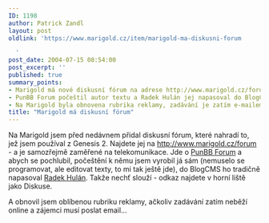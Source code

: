 ```yaml
---
ID: 1198
author: Patrick Zandl
layout: post
oldlink: 'https://www.marigold.cz/item/marigold-ma-diskusni-forum

  '
post_date: 2004-07-15 08:54:00
post_excerpt: ''
published: true
summary_points:
- Marigold má nové diskusní fórum na adrese http://www.marigold.cz/forum.
- PunBB Forum počeštil autor textu a Radek Hulán jej napasoval do BlogCMS.
- Na Marigold byla obnovena rubrika reklamy, zadávání je zatím e-mailem.
title: "Marigold má diskusní fórum"
---
```


<p>
Na Marigold jsem před nedávnem přidal diskusní fórum, které nahradí to, jež jsem používal z Genesis 2. Najdete jej na <a href="http://www.marigold.cz/forum">http://www.marigold.cz/forum</a> - a je samozřejmě zaměřené na telekomunikace. Jde o <a href="http://forum.blogcms.com/viewtopic.php?id=226">PunBB Forum</a> a abych se pochlubil, počeštění k němu jsem vyrobil já sám (nemuselo se programovat, ale editovat texty, to mi tak ještě jde), do BlogCMS ho tradičně napasoval <a href="http://www.blogcms.org">Radek Hulán</a>. Takže nechť slouží - odkaz najdete v horní liště jako Diskuse.</p>
<p>
A obnovil jsem oblíbenou rubriku reklamy, ačkoliv zadávání zatím neběží online a zájemci musí poslat email...</p>
